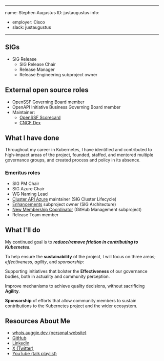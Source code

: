 -------------------------------------------------------------
name: Stephen Augustus
ID: justaugustus
info:
  - employer: Cisco
  - slack: justaugustus
-------------------------------------------------------------

## SIGs

- SIG Release
  - SIG Release Chair
  - Release Manager
  - Release Engineering subproject owner

## External open source roles

- OpenSSF Governing Board member
- OpenAPI Initiative Business Governing Board member
- Maintainer:
  - [OpenSSF Scorecard](https://github.com/ossf/scorecard)
  - [CNCF Dex](https://dexidp.io/)

## What I have done

Throughout my career in Kubernetes, I have identified and contributed to high-impact areas of the project, founded, staffed, and mentored multiple governance groups, and created process and policy in its absence.

### Emeritus roles

- SIG PM Chair
- SIG Azure Chair
- WG Naming Lead
- [Cluster API Azure][capz] maintainer (SIG Cluster Lifecycle)
- [Enhancements][enhancements] subproject owner (SIG Architecture)
- [New Membership Coordinator][nmc] (GitHub Management subproject)
- Release Team member

## What I'll do

My continued goal is to **_reduce/remove friction in contributing to Kubernetes._**

To help ensure the **sustainability** of the project, I will focus on three areas; _effectiveness_, _agility_, and _sponsorship_:

Supporting initiatives that bolster the **Effectiveness** of our governance bodies, both in actuality and community perception.

Improve mechanisms to achieve quality decisions, without sacrificing **Agility**.

**Sponsorship** of efforts that allow community members to sustain contributions to the Kubernetes project and the wider ecosystem.

## Resources About Me

- [whois.auggie.dev (personal website)](https://whois.auggie.dev/)
- [GitHub](https://github.com/justaugustus)
- [LinkedIn](https://www.linkedin.com/in/stephenaugustus)
- [X (Twitter)](https://twitter.com/stephenaugustus)
- [YouTube (talk playlist)](https://youtube.com/playlist?list=PLnRXOw13j0MsfAinWbb1AJ5b9CAx9uBNM)

[capz]: https://sigs.k8s.io/cluster-api-provider-azure
[enhancements]: https://git.k8s.io/community/sig-architecture#enhancements
[nmc]: https://git.k8s.io/community/github-management#new-membership-coordinator
